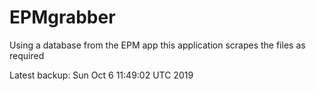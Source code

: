 # EPMgrabber
Using a database from the EPM app this application scrapes the files as required


Latest backup: Sun Oct 6 11:49:02 UTC 2019

